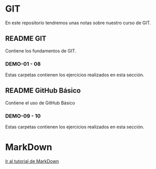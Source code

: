 # GIT

En este repositorio tendremos unas notas sobre nuestro curso de GIT.

## README GIT

Contiene los fundamentos de GIT.

### DEMO-01 - 08

Estas carpetas contienen los ejercicios realizados en esta sección.

## README GitHub Básico

Contiene el uso de GitHub Básico

### DEMO-09 - 10

Estas carpetas contienen los ejercicios realizados en esta sección.

# MarkDown

[Ir al tutorial de MarkDown](https://www.markdowntutorial.com/)
